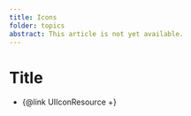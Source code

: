 ```yaml
---
title: Icons
folder: topics
abstract: This article is not yet available.
---
```


# Title

- {@link UIIconResource +}
